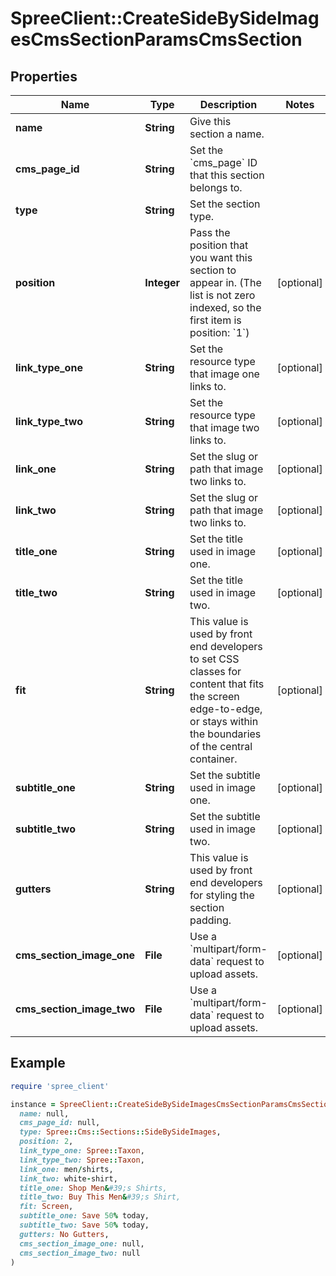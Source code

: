 # SpreeClient::CreateSideBySideImagesCmsSectionParamsCmsSection

## Properties

| Name | Type | Description | Notes |
| ---- | ---- | ----------- | ----- |
| **name** | **String** | Give this section a name. |  |
| **cms_page_id** | **String** | Set the &#x60;cms_page&#x60; ID that this section belongs to. |  |
| **type** | **String** | Set the section type. |  |
| **position** | **Integer** | Pass the position that you want this section to appear in. (The list is not zero indexed, so the first item is position: &#x60;1&#x60;) | [optional] |
| **link_type_one** | **String** | Set the resource type that image one links to. | [optional] |
| **link_type_two** | **String** | Set the resource type that image two links to. | [optional] |
| **link_one** | **String** | Set the slug or path that image two links to. | [optional] |
| **link_two** | **String** | Set the slug or path that image two links to. | [optional] |
| **title_one** | **String** | Set the title used in image one. | [optional] |
| **title_two** | **String** | Set the title used in image two. | [optional] |
| **fit** | **String** | This value is used by front end developers to set CSS classes for content that fits the screen edge-to-edge, or stays within the boundaries of the central container. | [optional] |
| **subtitle_one** | **String** | Set the subtitle used in image one. | [optional] |
| **subtitle_two** | **String** | Set the subtitle used in image two. | [optional] |
| **gutters** | **String** | This value is used by front end developers for styling the section padding. | [optional] |
| **cms_section_image_one** | **File** | Use a &#x60;multipart/form-data&#x60; request to upload assets. | [optional] |
| **cms_section_image_two** | **File** | Use a &#x60;multipart/form-data&#x60; request to upload assets. | [optional] |

## Example

```ruby
require 'spree_client'

instance = SpreeClient::CreateSideBySideImagesCmsSectionParamsCmsSection.new(
  name: null,
  cms_page_id: null,
  type: Spree::Cms::Sections::SideBySideImages,
  position: 2,
  link_type_one: Spree::Taxon,
  link_type_two: Spree::Taxon,
  link_one: men/shirts,
  link_two: white-shirt,
  title_one: Shop Men&#39;s Shirts,
  title_two: Buy This Men&#39;s Shirt,
  fit: Screen,
  subtitle_one: Save 50% today,
  subtitle_two: Save 50% today,
  gutters: No Gutters,
  cms_section_image_one: null,
  cms_section_image_two: null
)
```

